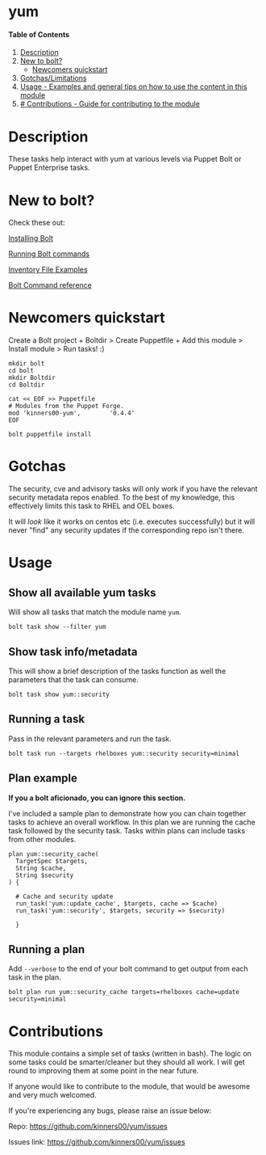 # yum

#### Table of Contents

1. [Description](#description)
2. [New to bolt?](#new-to-bolt)
    * [Newcomers quickstart](#newcomers-quickstart)
3. [Gotchas/Limitations](#gotchas)
4. [Usage - Examples and general tips on how to use the content in this module](#usage)
5. [# Contributions - Guide for contributing to the module](#contributions)

# Description

These tasks help interact with yum at various levels via Puppet Bolt or Puppet Enterprise tasks. 


# New to bolt?

Check these out:

[Installing Bolt](https://puppet.com/docs/bolt/latest/bolt_installing.html)

[Running Bolt commands](https://puppet.com/docs/bolt/latest/running_bolt_commands.html)

[Inventory File Examples](https://puppet.com/docs/bolt/latest/inventory_file_v2.html#inventory-file-examples)

[Bolt Command reference](https://puppet.com/docs/bolt/latest/bolt_command_reference.html)


# Newcomers quickstart

Create a Bolt project + Boltdir > Create Puppetfile + Add this module > Install module > Run tasks! :)

``` shell
mkdir bolt
cd bolt
mkdir Boltdir
cd Boltdir

cat << EOF >> Puppetfile
# Modules from the Puppet Forge.
mod 'kinners00-yum', 	    '0.4.4'
EOF

bolt puppetfile install
```

# Gotchas

The security, cve and advisory tasks will only work if you have the relevant security metadata repos enabled. To the best of my knowledge, this effectively limits this task to RHEL and OEL boxes.

It will *look* like it works on centos etc (i.e. executes successfully) but it will never "find" any security updates if the corresponding repo isn't there.

# Usage

## Show all available yum tasks

Will show all tasks that match the module name `yum`.  

``` shell
bolt task show --filter yum
```

## Show task info/metadata

This will show a brief description of the tasks function as well the parameters that the task can consume.

``` shell
bolt task show yum::security
```
## Running a task

Pass in the relevant parameters and run the task.

``` shell
bolt task run --targets rhelboxes yum::security security=minimal
```
## Plan example

**If you a bolt aficionado, you can ignore this section.**

I've included a sample plan to demonstrate how you can chain together tasks to achieve an overall workflow. In this plan we are running the cache task followed by the security task. Tasks within plans can include tasks from other modules. 

``` puppet
plan yum::security_cache(
  TargetSpec $targets,
  String $cache,
  String $security
) {

  # Cache and security update 
  run_task('yum::update_cache', $targets, cache => $cache)
  run_task('yum::security', $targets, security => $security)

  }
```
## Running a plan

Add `--verbose` to the end of your bolt command to get output from each task in the plan.

``` shell
bolt plan run yum::security_cache targets=rhelboxes cache=update security=minimal
```

# Contributions

This module contains a simple set of tasks (written in bash). The logic on some tasks could be smarter/cleaner but they should all work. I will get round to improving them at some point in the near future.  

If anyone would like to contribute to the module, that would be awesome and very much welcomed.

If you're experiencing any bugs, please raise an issue below:

Repo:        https://github.com/kinners00/yum/issues

Issues link: https://github.com/kinners00/yum/issues